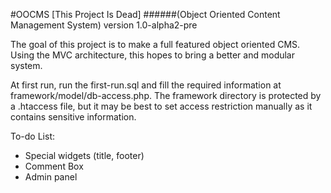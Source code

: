 #OOCMS [This Project Is Dead]
######(Object Oriented Content Management System)
version 1.0-alpha2-pre


The goal of this project is to make a full featured object oriented CMS.
Using the MVC architecture, this hopes to bring a better and modular system.

At first run, run the first-run.sql and fill the required information at framework/model/db-access.php.
The framework directory is protected by a .htaccess file, but it may be best to set access restriction manually
as it contains sensitive information.

To-do List:
* Special widgets (title, footer)
* Comment Box
* Admin panel
